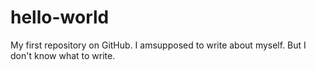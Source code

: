 # hello-world
My first repository on GitHub.
I amsupposed to write about myself. But I don't know what to write.
